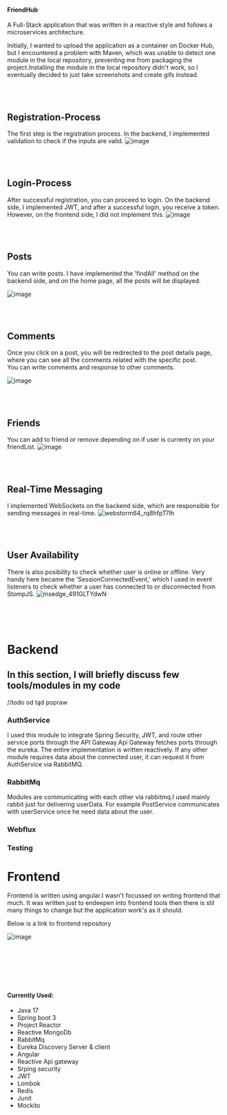 <h4> FriendHub</h4>

A Full-Stack application that was written in a reactive style and follows a microservices architecture.

Initially, I wanted to upload the application as a container on Docker Hub, but I encountered a problem with Maven, which was unable to detect one module in the local repository, preventing me from packaging the project.Installing the module in the local repository didn't work, so I eventually decided to just take screenshots and create gifs instead.




<br><br><h2>Registration-Process</h2>
The first step is the registration process. In the backend, I implemented validation to check if the inputs are valid.
![image](https://github.com/user-attachments/assets/1bd10fa2-d058-4970-b405-3e852e7a99a5)




<br><br> <h2>Login-Process</h2>
After successful registration, you can proceed to login. On the backend side, I implemented JWT, and after a successful login,
you receive a token. However, on the frontend side, I did not implement this.
![image](https://github.com/user-attachments/assets/d09dd208-7f34-43bb-8468-1edcc635f409)




<br><br><h2>Posts</h2>
You can write posts. I have implemented the 'findAll' method on the backend side, and on the home page, all the posts will be displayed.

![image](https://github.com/user-attachments/assets/b6e31f35-5db8-4c63-94fb-f8a07689bcf9)





<br><br><h2>Comments</h2>

Once you click on a post, you will be redirected to the post details page, where you can see all the comments related with the specific post.
<br>You can write comments and response to other comments.

![image](https://github.com/user-attachments/assets/885024a9-80d3-4b7b-8693-ff8848ce785b)



<br><br> <h2>Friends</h2>
You can add to friend or remove depending on if user is currenty on your friendList.
![image](https://github.com/user-attachments/assets/70cfc394-df8d-4d9b-9c48-7306fe38d6fd)


<br><br><h2>Real-Time Messaging</h2>
I implemented WebSockets on the backend side, which are responsible for sending messages in real-time.
![webstorm64_rq8hfpT7Ih](https://github.com/user-attachments/assets/e2142e01-05f5-4a9f-b7f1-a24527ee048c)




<br><br><h2>User Availability</h2>
There is also posibility to check whether user is online or offline.
Very handy here became the 'SessionConnectedEvent,' which I used in event listeners to check whether a user has connected to or disconnected from StompJS.
![msedge_491GLTYdwN](https://github.com/user-attachments/assets/704f98c4-51ac-4f0f-83e4-a422708e4ba3)



<br><br><br>

<h1>Backend</h1>
<h2>In this section, I will briefly discuss few tools/modules in my code</h2>




//todo od tąd popraw
<h3><b>AuthService</b></h3> I used this module to integrate Spring Security, JWT, and route other service ports through the API Gateway.Api Gateway fetches ports through the eureka. The entire implementation is written reactively. If any other module requires data about the connected user, it can request it from AuthService via RabbitMQ.






<h3><b>RabbitMq</b></h1>Modules are communicating with each other via rabbitmq.I used mainly rabbit just for delivering userData. For example PostService communicates with userService once he
need data about the user.


<h3>Webflux</h3>



<h3>Testing</h3>

<h1>Frontend</h1>
Frontend is written using angular.I wasn't focussed on writing frontend that much. It was written just to endeepen into frontend tools    then there
is stil  many things to change but the application work's as it should.

Below is a link to frontend repository

![image](https://github.com/user-attachments/assets/3b82e4ba-526f-4357-9919-b1e2951f96ad)




<br><br><br><br><br>
<h4>Currently Used:</h4>

- Java 17
- Spring boot 3
- Project Reactor
- Reactive MongoDb
- RabbitMq
- Eureka Discovery Server & client
- Angular
- Reactive Api gateway
- Srping security
- JWT
- Lombok
- Redis
- Junit
- Mockito




